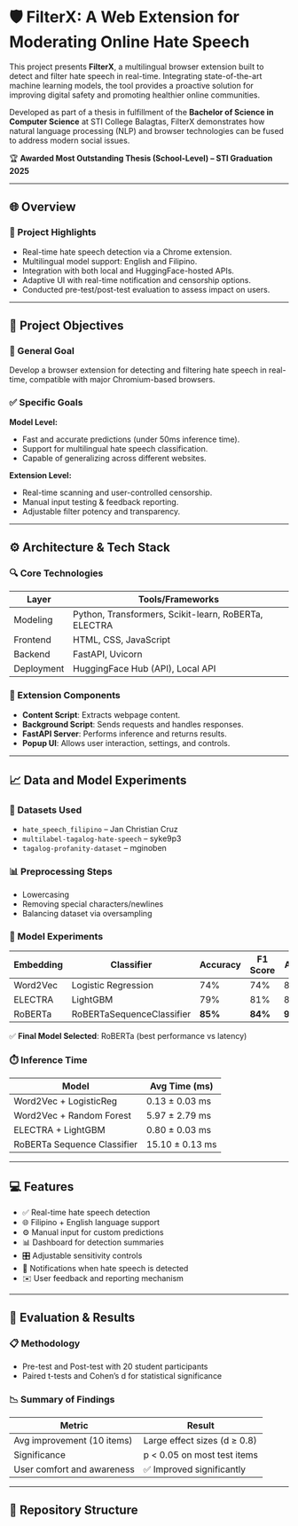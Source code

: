 # 🛡️ FilterX: A Web Extension for Moderating Online Hate Speech

This project presents **FilterX**, a multilingual browser extension built to detect and filter hate speech in real-time. Integrating state-of-the-art machine learning models, the tool provides a proactive solution for improving digital safety and promoting healthier online communities.

Developed as part of a thesis in fulfillment of the **Bachelor of Science in Computer Science** at STI College Balagtas, FilterX demonstrates how natural language processing (NLP) and browser technologies can be fused to address modern social issues.

🏆 **Awarded Most Outstanding Thesis (School-Level) – STI Graduation 2025**

---

## 🌐 Overview

### 📌 Project Highlights

- Real-time hate speech detection via a Chrome extension.
- Multilingual model support: English and Filipino.
- Integration with both local and HuggingFace-hosted APIs.
- Adaptive UI with real-time notification and censorship options.
- Conducted pre-test/post-test evaluation to assess impact on users.

---

## 🧠 Project Objectives

### 🎯 General Goal

Develop a browser extension for detecting and filtering hate speech in real-time, compatible with major Chromium-based browsers.

### ✅ Specific Goals

**Model Level:**

- Fast and accurate predictions (under 50ms inference time).
- Support for multilingual hate speech classification.
- Capable of generalizing across different websites.

**Extension Level:**

- Real-time scanning and user-controlled censorship.
- Manual input testing & feedback reporting.
- Adjustable filter potency and transparency.

---

## ⚙️ Architecture & Tech Stack

### 🔍 Core Technologies

| Layer         | Tools/Frameworks                                     |
|---------------|------------------------------------------------------|
| Modeling      | Python, Transformers, Scikit-learn, RoBERTa, ELECTRA |
| Frontend      | HTML, CSS, JavaScript                                |
| Backend       | FastAPI, Uvicorn                                     |
| Deployment    | HuggingFace Hub (API), Local API                     |

### 🧩 Extension Components

- **Content Script**: Extracts webpage content.
- **Background Script**: Sends requests and handles responses.
- **FastAPI Server**: Performs inference and returns results.
- **Popup UI**: Allows user interaction, settings, and controls.

---

## 📈 Data and Model Experiments

### 📁 Datasets Used

- `hate_speech_filipino` – Jan Christian Cruz  
- `multilabel-tagalog-hate-speech` – syke9p3  
- `tagalog-profanity-dataset` – mginoben

### 📊 Preprocessing Steps

- Lowercasing
- Removing special characters/newlines
- Balancing dataset via oversampling

### 🧪 Model Experiments

| Embedding    | Classifier              | Accuracy | F1 Score | AUC  |
|--------------|--------------------------|----------|----------|------|
| Word2Vec     | Logistic Regression       | 74%      | 74%      | 82%  |
| ELECTRA      | LightGBM                 | 79%      | 81%      | 87%  |
| RoBERTa      | RoBERTaSequenceClassifier| **85%**  | **84%**  | **92%** |

✅ **Final Model Selected**: RoBERTa (best performance vs latency)

### ⏱️ Inference Time

| Model                       | Avg Time (ms)      |
|----------------------------|--------------------|
| Word2Vec + LogisticReg     | 0.13 ± 0.03 ms     |
| Word2Vec + Random Forest   | 5.97 ± 2.79 ms     |
| ELECTRA + LightGBM         | 0.80 ± 0.03 ms     |
| RoBERTa Sequence Classifier| 15.10 ± 0.13 ms    |

---

## 💻 Features

- ✅ Real-time hate speech detection
- 🌐 Filipino + English language support
- ⚙️ Manual input for custom predictions
- 📊 Dashboard for detection summaries
- 🎛️ Adjustable sensitivity controls
- 📢 Notifications when hate speech is detected
- ✉️ User feedback and reporting mechanism

---

## 🧪 Evaluation & Results

### 📋 Methodology

- Pre-test and Post-test with 20 student participants
- Paired t-tests and Cohen’s d for statistical significance

### 📉 Summary of Findings

| Metric                         | Result                            |
|--------------------------------|-----------------------------------|
| Avg improvement (10 items)     | Large effect sizes (d ≥ 0.8)      |
| Significance                   | p < 0.05 on most test items       |
| User comfort and awareness     | ✅ Improved significantly          |

---

## 📂 Repository Structure

